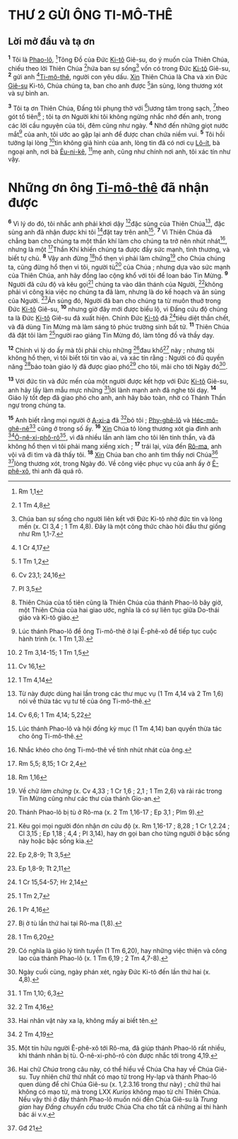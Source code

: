 # THƯ 2 GỬI ÔNG TI-MÔ-THÊ

## Lời mở đầu và tạ ơn
<sup><b>1</b></sup> Tôi là [Phao-lô](), [^1@-aa83a303-ca99-492e-94b5-4481c2181137]Tông Đồ của Đức [Ki-tô]() Giê-su, do ý muốn của Thiên Chúa, chiếu theo lời Thiên Chúa [^2@-aa83a303-ca99-492e-94b5-4481c2181137]hứa ban sự sống[^1-aa83a303-ca99-492e-94b5-4481c2181137] vốn có trong Đức [Ki-tô]() Giê-su, <sup><b>2</b></sup> gửi anh [^3@-aa83a303-ca99-492e-94b5-4481c2181137][Ti-mô-thê](), người con yêu dấu. [Xin]() Thiên Chúa là Cha và xin Đức [Giê-su]() Ki-tô, Chúa chúng ta, ban cho anh được [^4@-aa83a303-ca99-492e-94b5-4481c2181137]ân sủng, lòng thương xót và sự bình an.

<sup><b>3</b></sup> Tôi tạ ơn Thiên Chúa, Đấng tôi phụng thờ với [^5@-aa83a303-ca99-492e-94b5-4481c2181137]lương tâm trong sạch, [^6@-aa83a303-ca99-492e-94b5-4481c2181137]theo gót tổ tiên[^2-aa83a303-ca99-492e-94b5-4481c2181137] ; tôi tạ ơn Người khi tôi không ngừng nhắc nhớ đến anh, trong các lời cầu nguyện của tôi, đêm cũng như ngày. <sup><b>4</b></sup> Nhớ đến những giọt nước mắt[^3-aa83a303-ca99-492e-94b5-4481c2181137] của anh, tôi ước ao gặp lại anh để được chan chứa niềm vui. <sup><b>5</b></sup> Tôi hồi tưởng lại lòng [^7@-aa83a303-ca99-492e-94b5-4481c2181137]tin không giả hình của anh, lòng tin đã có nơi cụ [Lô-ít](), bà ngoại anh, nơi bà [Êu-ni-kê](), [^8@-aa83a303-ca99-492e-94b5-4481c2181137]mẹ anh, cũng như chính nơi anh, tôi xác tín như vậy.


# Những ơn ông [Ti-mô-thê]() đã nhận được
<sup><b>6</b></sup> Vì lý do đó, tôi nhắc anh phải khơi dậy [^9@-aa83a303-ca99-492e-94b5-4481c2181137]đặc sủng của Thiên Chúa[^4-aa83a303-ca99-492e-94b5-4481c2181137], đặc sủng anh đã nhận được khi tôi [^10@-aa83a303-ca99-492e-94b5-4481c2181137]đặt tay trên anh[^5-aa83a303-ca99-492e-94b5-4481c2181137]. <sup><b>7</b></sup> Vì Thiên Chúa đã chẳng ban cho chúng ta một thần khí làm cho chúng ta trở nên nhút nhát[^6-aa83a303-ca99-492e-94b5-4481c2181137], nhưng là một [^11@-aa83a303-ca99-492e-94b5-4481c2181137]Thần Khí khiến chúng ta được đầy sức mạnh, tình thương, và biết tự chủ. <sup><b>8</b></sup> Vậy anh đừng [^12@-aa83a303-ca99-492e-94b5-4481c2181137]hổ thẹn vì phải làm chứng[^7-aa83a303-ca99-492e-94b5-4481c2181137] cho Chúa chúng ta, cũng đừng hổ thẹn vì tôi, người tù[^8-aa83a303-ca99-492e-94b5-4481c2181137] của Chúa ; nhưng dựa vào sức mạnh của Thiên Chúa, anh hãy đồng lao cộng khổ với tôi để loan báo Tin Mừng. <sup><b>9</b></sup> Người đã cứu độ và kêu gọi[^9-aa83a303-ca99-492e-94b5-4481c2181137] chúng ta vào dân thánh của Người, [^13@-aa83a303-ca99-492e-94b5-4481c2181137]không phải vì công kia việc nọ chúng ta đã làm, nhưng là do kế hoạch và ân sủng của Người. [^14@-aa83a303-ca99-492e-94b5-4481c2181137]Ân sủng đó, Người đã ban cho chúng ta từ muôn thuở trong Đức [Ki-tô]() Giê-su, <sup><b>10</b></sup> nhưng giờ đây mới được biểu lộ, vì Đấng cứu độ chúng ta là Đức [Ki-tô]() Giê-su đã xuất hiện. Chính Đức [Ki-tô]() đã [^15@-aa83a303-ca99-492e-94b5-4481c2181137]tiêu diệt thần chết, và đã dùng Tin Mừng mà làm sáng tỏ phúc trường sinh bất tử. <sup><b>11</b></sup> Thiên Chúa đã đặt tôi làm [^16@-aa83a303-ca99-492e-94b5-4481c2181137]người rao giảng Tin Mừng đó, làm tông đồ và thầy dạy.

<sup><b>12</b></sup> Chính vì lý do ấy mà tôi phải chịu những [^17@-aa83a303-ca99-492e-94b5-4481c2181137]đau khổ[^10-aa83a303-ca99-492e-94b5-4481c2181137] này ; nhưng tôi không hổ thẹn, vì tôi biết tôi tin vào ai, và xác tín rằng : Người có đủ quyền năng [^18@-aa83a303-ca99-492e-94b5-4481c2181137]bảo toàn giáo lý đã được giao phó[^11-aa83a303-ca99-492e-94b5-4481c2181137] cho tôi, mãi cho tới Ngày đó[^12-aa83a303-ca99-492e-94b5-4481c2181137].

<sup><b>13</b></sup> Với đức tin và đức mến của một người được kết hợp với Đức [Ki-tô]() Giê-su, anh hãy lấy làm mẫu mực những [^19@-aa83a303-ca99-492e-94b5-4481c2181137]lời lành mạnh anh đã nghe tôi dạy. <sup><b>14</b></sup> Giáo lý tốt đẹp đã giao phó cho anh, anh hãy bảo toàn, nhờ có Thánh Thần ngự trong chúng ta.

<sup><b>15</b></sup> Anh biết rằng mọi người ở [A-xi-a]() đã [^20@-aa83a303-ca99-492e-94b5-4481c2181137]bỏ tôi ; [Phy-ghê-lô]() và [Héc-mô-ghê-nê]()[^13-aa83a303-ca99-492e-94b5-4481c2181137] cũng ở trong số ấy. <sup><b>16</b></sup> [Xin]() Chúa tỏ lòng thương xót gia đình anh [^21@-aa83a303-ca99-492e-94b5-4481c2181137][Ô-nê-xi-phô-rô]()[^14-aa83a303-ca99-492e-94b5-4481c2181137], vì đã nhiều lần anh làm cho tôi lên tinh thần, và đã không hổ thẹn vì tôi phải mang xiềng xích ; <sup><b>17</b></sup> trái lại, vừa đến [Rô-ma](), anh vội vã đi tìm và đã thấy tôi. <sup><b>18</b></sup> [Xin]() Chúa ban cho anh tìm thấy nơi Chúa[^15-aa83a303-ca99-492e-94b5-4481c2181137] [^22@-aa83a303-ca99-492e-94b5-4481c2181137]lòng thương xót, trong Ngày đó. Về công việc phục vụ của anh ấy ở [Ê-phê-xô](), thì anh đã quá rõ.

[^1-aa83a303-ca99-492e-94b5-4481c2181137]: Chúa ban sự sống cho người liên kết với Đức Ki-tô nhờ đức tin và lòng mến (x. Cl 3,4 ; 1 Tm 4,8). Đây là một công thức chào hỏi đầu thư giống như Rm 1,1-7.
[^2-aa83a303-ca99-492e-94b5-4481c2181137]: Thiên Chúa của tổ tiên cũng là Thiên Chúa của thánh Phao-lô bây giờ, một Thiên Chúa của hai giao ước, nghĩa là có sự liên tục giữa Do-thái giáo và Ki-tô giáo.
[^3-aa83a303-ca99-492e-94b5-4481c2181137]: Lúc thánh Phao-lô để ông Ti-mô-thê ở lại Ê-phê-xô để tiếp tục cuộc hành trình (x. 1 Tm 1,3).
[^4-aa83a303-ca99-492e-94b5-4481c2181137]: Từ này được dùng hai lần trong các thư mục vụ (1 Tm 4,14 và 2 Tm 1,6) nói về thừa tác vụ tư tế của ông Ti-mô-thê.
[^5-aa83a303-ca99-492e-94b5-4481c2181137]: Lúc thánh Phao-lô và hội đồng kỳ mục (1 Tm 4,14) ban quyền thừa tác cho ông Ti-mô-thê.
[^6-aa83a303-ca99-492e-94b5-4481c2181137]: Nhắc khéo cho ông Ti-mô-thê về tính nhút nhát của ông.
[^7-aa83a303-ca99-492e-94b5-4481c2181137]: Về chữ *làm chứng* (x. Cv 4,33 ; 1 Cr 1,6 ; 2,1 ; 1 Tm 2,6) và rải rác trong Tin Mừng cũng như các thư của thánh Gio-an.
[^8-aa83a303-ca99-492e-94b5-4481c2181137]: Thánh Phao-lô bị tù ở Rô-ma (x. 2 Tm 1,16-17 ; Ep 3,1 ; Plm 9).
[^9-aa83a303-ca99-492e-94b5-4481c2181137]: Kêu gọi mọi người đón nhận ơn cứu độ (x. Rm 1,16-17 ; 8,28 ; 1 Cr 1,2.24 ; Cl 3,15 ; Ep 1,18 ; 4,4 ; Pl 3,14), hay ơn gọi ban cho từng người ở bậc sống này hoặc bậc sống kia.
[^10-aa83a303-ca99-492e-94b5-4481c2181137]: Bị ở tù lần thứ hai tại Rô-ma (1,8).
[^11-aa83a303-ca99-492e-94b5-4481c2181137]: Có nghĩa là giáo lý tinh tuyền (1 Tm 6,20), hay những việc thiện và công lao của thánh Phao-lô (x. 1 Tm 6,19 ; 2 Tm 4,7-8).
[^12-aa83a303-ca99-492e-94b5-4481c2181137]: Ngày cuối cùng, ngày phán xét, ngày Đức Ki-tô đến lần thứ hai (x. 4,8).
[^13-aa83a303-ca99-492e-94b5-4481c2181137]: Hai nhân vật này xa lạ, không mấy ai biết tên.
[^14-aa83a303-ca99-492e-94b5-4481c2181137]: Một tín hữu người Ê-phê-xô tới Rô-ma, đã giúp thánh Phao-lô rất nhiều, khi thánh nhân bị tù. Ô-nê-xi-phô-rô còn được nhắc tới trong 4,19.
[^15-aa83a303-ca99-492e-94b5-4481c2181137]: Hai chữ *Chúa* trong câu này, có thể hiểu về Chúa Cha hay về Chúa Giê-su. Tuy nhiên chữ thứ nhất có mạo từ trong Hy-lạp và thánh Phao-lô quen dùng để chỉ Chúa Giê-su (x. 1,2.3.16 trong thư này) ; chữ thứ hai không có mạo từ, mà trong LXX *Kurios* không mạo từ chỉ Thiên Chúa. Nếu vậy thì ở đây thánh Phao-lô muốn nói đến Chúa Giê-su là *Trung gian* hay *Đấng chuyển cầu* trước Chúa Cha cho tất cả những ai thi hành bác ái v.v.
[^1@-aa83a303-ca99-492e-94b5-4481c2181137]: Rm 1,1
[^2@-aa83a303-ca99-492e-94b5-4481c2181137]: 1 Tm 4,8
[^3@-aa83a303-ca99-492e-94b5-4481c2181137]: 1 Cr 4,17
[^4@-aa83a303-ca99-492e-94b5-4481c2181137]: 1 Tm 1,2
[^5@-aa83a303-ca99-492e-94b5-4481c2181137]: Cv 23,1; 24,16
[^6@-aa83a303-ca99-492e-94b5-4481c2181137]: Pl 3,5
[^7@-aa83a303-ca99-492e-94b5-4481c2181137]: 2 Tm 3,14-15; 1 Tm 1,5
[^8@-aa83a303-ca99-492e-94b5-4481c2181137]: Cv 16,1
[^9@-aa83a303-ca99-492e-94b5-4481c2181137]: 1 Tm 4,14
[^10@-aa83a303-ca99-492e-94b5-4481c2181137]: Cv 6,6; 1 Tm 4,14; 5,22
[^11@-aa83a303-ca99-492e-94b5-4481c2181137]: Rm 5,5; 8,15; 1 Cr 2,4
[^12@-aa83a303-ca99-492e-94b5-4481c2181137]: Rm 1,16
[^13@-aa83a303-ca99-492e-94b5-4481c2181137]: Ep 2,8-9; Tt 3,5
[^14@-aa83a303-ca99-492e-94b5-4481c2181137]: Ep 1,8-9; Tt 2,11
[^15@-aa83a303-ca99-492e-94b5-4481c2181137]: 1 Cr 15,54-57; Hr 2,14
[^16@-aa83a303-ca99-492e-94b5-4481c2181137]: 1 Tm 2,7
[^17@-aa83a303-ca99-492e-94b5-4481c2181137]: 1 Pr 4,16
[^18@-aa83a303-ca99-492e-94b5-4481c2181137]: 1 Tm 6,20
[^19@-aa83a303-ca99-492e-94b5-4481c2181137]: 1 Tm 1,10; 6,3
[^20@-aa83a303-ca99-492e-94b5-4481c2181137]: 2 Tm 4,16
[^21@-aa83a303-ca99-492e-94b5-4481c2181137]: 2 Tm 4,19
[^22@-aa83a303-ca99-492e-94b5-4481c2181137]: Gđ 21